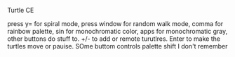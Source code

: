 Turtle CE

press y= for spiral mode, press window for random walk mode, comma for rainbow palette, sin for monochromatic color, apps for monochromatic gray, other buttons do stuff to. +/- to add or remote turutlres. Enter to make the turtles move or pauise. SOme buttom controls palette shift I don't remember
